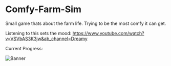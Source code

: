 # Comfy-Farm-Sim
Small game thats about the farm life. Trying to be the most comfy it can get.

Listening to this sets the mood: https://www.youtube.com/watch?v=VSVbAS3K3jw&ab_channel=Dreamy

Current Progress:

![Banner](https://github.com/realTobby/Comfy-Farm-Sim/blob/main/Progress/wowATreeAmazing.PNG)


